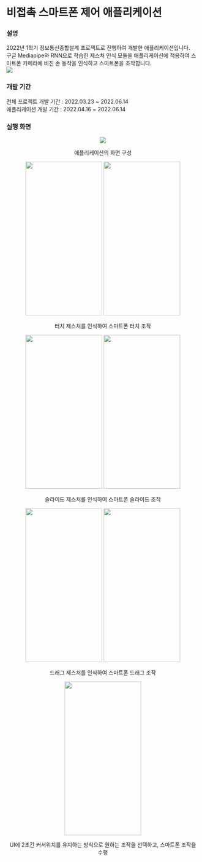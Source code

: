 # 비접촉 스마트폰 제어 애플리케이션
### 설명
2022년 1학기 정보통신종합설계 프로젝트로 진행하여 개발한 애플리케이션입니다.  
구글 Mediapipe와 RNN으로 학습한 제스처 인식 모듈을 애플리케이션에 적용하여 스마트폰 카메라에 비친 손 동작을 인식하고 스마트폰을 조작합니다.  
<img src="https://user-images.githubusercontent.com/18899404/175990495-ef5c8c92-b1bd-40bf-95d8-37d28664fc92.PNG">

### 개발 기간 
전체 프로젝트 개발 기간 : 2022.03.23 ~ 2022.06.14  
애플리케이션 개발 기간 : 2022.04.16 ~ 2022.06.14

### 실행 화면

<p align="center">
  <img src="https://user-images.githubusercontent.com/18899404/175991215-39b8fcdb-f2bd-46e4-a502-65aab9f3c9c0.png">
  <p align="center">
    애플리케이션의 화면 구성
  </p>
</p>

<p align="center">
  <img src="https://user-images.githubusercontent.com/18899404/175980760-c1563bb2-2986-4fb6-a1f9-29bac3c1922b.gif" width="200" height="400"/>
  <img src="https://user-images.githubusercontent.com/18899404/175981691-f80aada0-84ec-48e2-969a-31410ba6991d.gif" width="200" height="400"/>
  <p align="center">
    터치 제스처를 인식하여 스마트폰 터치 조작
  </p>
</p>
<p align="center">
<img src="https://user-images.githubusercontent.com/18899404/175981954-fa81cd4b-02c1-4454-9a6d-b388081c9b48.gif" width="200" height="400"/>
<img src="https://user-images.githubusercontent.com/18899404/175982218-b6479cc2-19f4-4a36-ab89-7c60a108d09b.gif" width="200" height="400"/>
  <p align="center">
    슬라이드 제스처를 인식하여 스마트폰 슬라이드 조작
  </p>
</p>
<p align="center">
<img src="https://user-images.githubusercontent.com/18899404/175982339-3e440c6c-9653-4c77-9af2-1df33e0f3b7b.gif" width="200" height="400"/>
<img src="https://user-images.githubusercontent.com/18899404/175982380-0675dbc8-c264-4491-8d54-02d1c598c15d.gif" width="200" height="400"/>
  <p align="center">
    드래그 제스처를 인식하여 스마트폰 드래그 조작
  </p>
</p>

<p align="center">
  <img src="https://user-images.githubusercontent.com/18899404/175991571-4e26b1de-ef12-4a66-87c6-62885b183aff.gif" width="200" height="400">
  <p align="center">
    UI에 2초간 커서위치를 유지하는 방식으로 원하는 조작을 선택하고, 스마트폰 조작을 수행
  </p>
</p>
